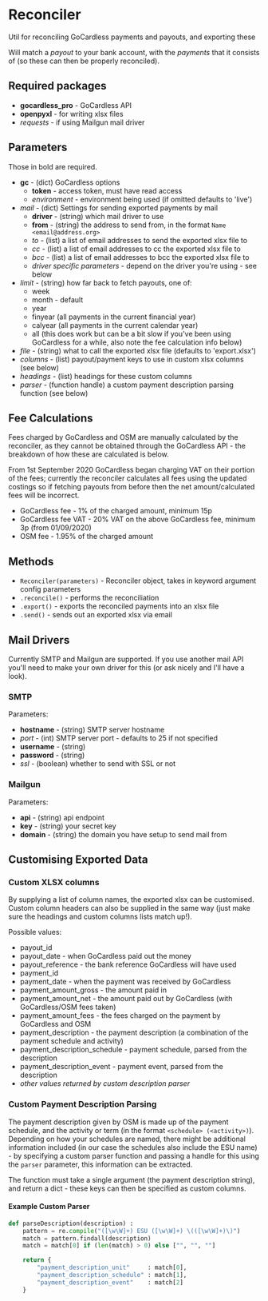 # Reconciler
Util for reconciling GoCardless payments and payouts, and exporting these

Will match a *payout* to your bank account, with the *payments* that it consists of (so these can then be properly reconciled).

## Required packages
* **gocardless_pro** - GoCardless API
* **openpyxl** - for writing xlsx files
* *requests* - if using Mailgun mail driver

## Parameters
Those in bold are required.

* **gc** - (dict) GoCardless options
  * **token** - access token, must have read access
  * *environment* - environment being used (if omitted defaults to 'live')
* *mail* - (dict) Settings for sending exported payments by mail
  * **driver** - (string) which mail driver to use
  * **from** - (string) the address to send from, in the format `Name <email@address.org>`
  * *to* - (list) a list of email addresses to send the exported xlsx file to
  * *cc* - (list) a list of email addresses to cc the exported xlsx file to
  * *bcc* - (list) a list of email addresses to bcc the exported xlsx file to
  * *driver specific parameters* - depend on the driver you're using - see below
* *limit* - (string) how far back to fetch payouts, one of:
  * week
  * month - default
  * year
  * finyear (all payments in the current financial year)
  * calyear (all payments in the current calendar year)
  * all (this does work but can be a bit slow if you've been using GoCardless for a while, also note the fee calculation info below)
* *file* - (string) what to call the exported xlsx file (defaults to 'export.xlsx')
* *columns* - (list) payout/payment keys to use in custom xlsx columns (see below)
* *headings* - (list) headings for these custom columns
* *parser* - (function handle) a custom payment description parsing function (see below)

## Fee Calculations
Fees charged by GoCardless and OSM are manually calculated by the reconciler, as they cannot be obtained through the GoCardless API - the breakdown of how these are calculated is below.

From 1st September 2020 GoCardless began charging VAT on their portion of the fees; currently the reconciler calculates all fees using the updated costings so if fetching payouts from before then the net amount/calculated fees will be incorrect.

* GoCardless fee - 1% of the charged amount, minimum 15p
* GoCardless fee VAT - 20% VAT on the above GoCardless fee, minimum 3p (from 01/09/2020)
* OSM fee - 1.95% of the charged amount

## Methods
* `Reconciler(parameters)` - Reconciler object, takes in keyword argument config parameters
* `.reconcile()` - performs the reconciliation
* `.export()` - exports the reconciled payments into an xlsx file
* `.send()` - sends out an exported xlsx via email

## Mail Drivers
Currently SMTP and Mailgun are supported. If you use another mail API you'll need to make your own driver for this (or ask nicely and I'll have a look).

### SMTP
Parameters:
* **hostname** - (string) SMTP server hostname
* *port* - (int) SMTP server port - defaults to 25 if not specified
* **username** - (string)
* **password** - (string)
* *ssl* - (boolean) whether to send with SSL or not

### Mailgun
Parameters:

* **api** - (string) api endpoint
* **key** - (string) your secret key
* **domain** - (string) the domain you have setup to send mail from

## Customising Exported Data
### Custom XLSX columns
By supplying a list of column names, the exported xlsx can be customised. Custom column headers can also be supplied in the same way (just make sure the headings and custom columns lists match up!).

Possible values:

* payout_id
* payout_date - when GoCardless paid out the money
* payout_reference - the bank reference GoCardless will have used
* payment_id
* payment_date - when the payment was received by GoCardless
* payment_amount_gross - the amount paid in
* payment_amount_net - the amount paid out by GoCardless (with GoCardless/OSM fees taken)
* payment_amount_fees - the fees charged on the payment by GoCardless and OSM
* payment_description - the payment description (a combination of the payment schedule and activity)
* payment_description_schedule - payment schedule, parsed from the description
* payment_description_event - payment event, parsed from the description
* *other values returned by custom description parser*

### Custom Payment Description Parsing
The payment description given by OSM is made up of the payment schedule, and the activity or term (in the format `<schedule> (<activity>)`). Depending on how your schedules are named, there might be additional information included (in our case the schedules also include the ESU name) - by specifying a custom parser function and passing a handle for this using the `parser` parameter, this information can be extracted.

The function must take a single argument (the payment description string), and return a dict - these keys can then be specified as custom columns.

#### Example Custom Parser
```python
def parseDescription(description) :
    pattern = re.compile("([\w\W]+) ESU ([\w\W]+) \(([\w\W]+)\)")
    match = pattern.findall(description)
    match = match[0] if (len(match) > 0) else ["", "", ""]

    return {
        "payment_description_unit"     : match[0],
        "payment_description_schedule" : match[1],
        "payment_description_event"    : match[2]
    }
```
